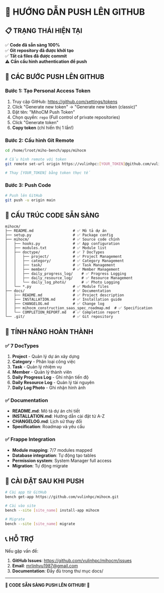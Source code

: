 # 🚀 HƯỚNG DẪN PUSH LÊN GITHUB

## 📋 **TRẠNG THÁI HIỆN TẠI**

✅ **Code đã sẵn sàng 100%**  
✅ **Git repository đã được khởi tạo**  
✅ **Tất cả files đã được commit**  
⚠️ **Cần cấu hình authentication để push**

## 🔧 **CÁC BƯỚC PUSH LÊN GITHUB**

### **Bước 1: Tạo Personal Access Token**

1. Truy cập GitHub: https://github.com/settings/tokens
2. Click "Generate new token" → "Generate new token (classic)"
3. Đặt tên: "MihoCM Push Token"
4. Chọn quyền: `repo` (Full control of private repositories)
5. Click "Generate token"
6. **Copy token** (chỉ hiển thị 1 lần!)

### **Bước 2: Cấu hình Git Remote**

```bash
cd /home/lroot/miho-bench/apps/mihocm

# Cấu hình remote với token
git remote set-url origin https://vulinhpc:[YOUR_TOKEN]@github.com/vulinhpc/mihocm.git

# Thay [YOUR_TOKEN] bằng token thực tế
```

### **Bước 3: Push Code**

```bash
# Push lên GitHub
git push -u origin main
```

## 📁 **CẤU TRÚC CODE SẴN SÀNG**

```
mihocm/
├── README.md                  # ✅ Mô tả dự án
├── setup.py                   # ✅ Package config
├── mihocm/                    # ✅ Source code chính
│   ├── hooks.py               # ✅ App configuration
│   ├── modules.txt            # ✅ Module list
│   ├── doctype/               # ✅ 7 DocTypes
│   │   ├── project/           # ✅ Project Management
│   │   ├── category/          # ✅ Category Management
│   │   ├── task/              # ✅ Task Management
│   │   ├── member/            # ✅ Member Management
│   │   ├── daily_progress_log/    # ✅ Progress Logging
│   │   ├── daily_resource_log/    # ✅ Resource Management
│   │   └── daily_log_photo/       # ✅ Photo Logging
│   └── *.py                   # ✅ Module files
├── docs/                      # ✅ Documentation
│   ├── README.md              # ✅ Project description
│   ├── INSTALLATION.md        # ✅ Installation guide
│   ├── CHANGELOG.md           # ✅ Change log
│   ├── mihocm_construction_saas_spec_roadmap.md  # ✅ Specification
│   └── COMPLETION_REPORT.md   # ✅ Completion report
└── .git/                      # ✅ Git repository
```

## 🎯 **TÍNH NĂNG HOÀN THÀNH**

### **✅ 7 DocTypes**
1. **Project** - Quản lý dự án xây dựng
2. **Category** - Phân loại công việc
3. **Task** - Quản lý nhiệm vụ
4. **Member** - Quản lý thành viên
5. **Daily Progress Log** - Ghi nhận tiến độ
6. **Daily Resource Log** - Quản lý tài nguyên
7. **Daily Log Photo** - Ghi nhận hình ảnh

### **✅ Documentation**
- **README.md**: Mô tả dự án chi tiết
- **INSTALLATION.md**: Hướng dẫn cài đặt từ A-Z
- **CHANGELOG.md**: Lịch sử thay đổi
- **Specification**: Roadmap và yêu cầu

### **✅ Frappe Integration**
- **Module mapping**: 7/7 modules mapped
- **Database integration**: Tự động tạo tables
- **Permission system**: System Manager full access
- **Migration**: Tự động migrate

## 🚀 **CÀI ĐẶT SAU KHI PUSH**

```bash
# Cài app từ GitHub
bench get-app https://github.com/vulinhpc/mihocm.git

# Cài vào site
bench --site [site_name] install-app mihocm

# Migrate
bench --site [site_name] migrate
```

## 📞 **HỖ TRỢ**

Nếu gặp vấn đề:
1. **GitHub Issues**: https://github.com/vulinhpc/mihocm/issues
2. **Email**: mrlinhvu1987@gmail.com
3. **Documentation**: Đầy đủ trong thư mục docs/

---

**🎉 CODE SẴN SÀNG PUSH LÊN GITHUB!** 🚀
